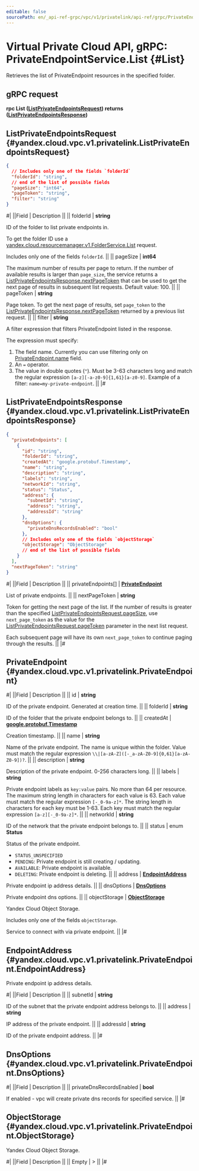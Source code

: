 ```yaml
---
editable: false
sourcePath: en/_api-ref-grpc/vpc/v1/privatelink/api-ref/grpc/PrivateEndpoint/list.md
---
```


# Virtual Private Cloud API, gRPC: PrivateEndpointService.List {#List}

Retrieves the list of PrivateEndpoint resources in the specified folder.

## gRPC request

**rpc List ([ListPrivateEndpointsRequest](#yandex.cloud.vpc.v1.privatelink.ListPrivateEndpointsRequest)) returns ([ListPrivateEndpointsResponse](#yandex.cloud.vpc.v1.privatelink.ListPrivateEndpointsResponse))**

## ListPrivateEndpointsRequest {#yandex.cloud.vpc.v1.privatelink.ListPrivateEndpointsRequest}

```json
{
  // Includes only one of the fields `folderId`
  "folderId": "string",
  // end of the list of possible fields
  "pageSize": "int64",
  "pageToken": "string",
  "filter": "string"
}
```

#|
||Field | Description ||
|| folderId | **string**

ID of the folder to list private endpoints in.

To get the folder ID use a
[yandex.cloud.resourcemanager.v1.FolderService.List](/docs/resource-manager/api-ref/grpc/Folder/list#List) request.

Includes only one of the fields `folderId`. ||
|| pageSize | **int64**

The maximum number of results per page to return. If the number of
available results is larger than `page_size`, the service returns a
[ListPrivateEndpointsResponse.nextPageToken](#yandex.cloud.vpc.v1.privatelink.ListPrivateEndpointsResponse) that can be used to get the
next page of results in subsequent list requests. Default value: 100. ||
|| pageToken | **string**

Page token. To get the next page of results, set `page_token` to the
[ListPrivateEndpointsResponse.nextPageToken](#yandex.cloud.vpc.v1.privatelink.ListPrivateEndpointsResponse) returned by a previous list
request. ||
|| filter | **string**

A filter expression that filters PrivateEndpoint listed in the response.

The expression must specify:
1. The field name. Currently you can use filtering only on
[PrivateEndpoint.name](#yandex.cloud.vpc.v1.privatelink.PrivateEndpoint) field.
2. An `=` operator.
3. The value in double quotes (`"`). Must be 3-63 characters long and match
the regular expression `[a-z][-a-z0-9]{1,61}[a-z0-9]`. Example of a filter:
`name=my-private-endpoint`. ||
|#

## ListPrivateEndpointsResponse {#yandex.cloud.vpc.v1.privatelink.ListPrivateEndpointsResponse}

```json
{
  "privateEndpoints": [
    {
      "id": "string",
      "folderId": "string",
      "createdAt": "google.protobuf.Timestamp",
      "name": "string",
      "description": "string",
      "labels": "string",
      "networkId": "string",
      "status": "Status",
      "address": {
        "subnetId": "string",
        "address": "string",
        "addressId": "string"
      },
      "dnsOptions": {
        "privateDnsRecordsEnabled": "bool"
      },
      // Includes only one of the fields `objectStorage`
      "objectStorage": "ObjectStorage"
      // end of the list of possible fields
    }
  ],
  "nextPageToken": "string"
}
```

#|
||Field | Description ||
|| privateEndpoints[] | **[PrivateEndpoint](#yandex.cloud.vpc.v1.privatelink.PrivateEndpoint)**

List of private endpoints. ||
|| nextPageToken | **string**

Token for getting the next page of the list. If the number of results is
greater than the specified [ListPrivateEndpointsRequest.pageSize](#yandex.cloud.vpc.v1.privatelink.ListPrivateEndpointsRequest), use
`next_page_token` as the value for the
[ListPrivateEndpointsRequest.pageToken](#yandex.cloud.vpc.v1.privatelink.ListPrivateEndpointsRequest) parameter in the next list
request.

Each subsequent page will have its own `next_page_token` to continue paging
through the results. ||
|#

## PrivateEndpoint {#yandex.cloud.vpc.v1.privatelink.PrivateEndpoint}

#|
||Field | Description ||
|| id | **string**

ID of the private endpoint. Generated at creation time. ||
|| folderId | **string**

ID of the folder that the private endpoint belongs to. ||
|| createdAt | **[google.protobuf.Timestamp](https://developers.google.com/protocol-buffers/docs/reference/google.protobuf#timestamp)**

Creation timestamp. ||
|| name | **string**

Name of the private endpoint.
The name is unique within the folder.
Value must match the regular expression
``\\|[a-zA-Z]([-_a-zA-Z0-9]{0,61}[a-zA-Z0-9])?``. ||
|| description | **string**

Description of the private endpoint. 0-256 characters long. ||
|| labels | **string**

Private endpoint labels as `key:value` pairs.
No more than 64 per resource.
The maximum string length in characters for each value is 63.
Each value must match the regular expression `[-_0-9a-z]*`.
The string length in characters for each key must be 1-63.
Each key must match the regular expression `[a-z][-_0-9a-z]*`. ||
|| networkId | **string**

ID of the network that the private endpoint belongs to. ||
|| status | enum **Status**

Status of the private endpoint.

- `STATUS_UNSPECIFIED`
- `PENDING`: Private endpoint is still creating / updating.
- `AVAILABLE`: Private endpoint is available.
- `DELETING`: Private endpoint is deleting. ||
|| address | **[EndpointAddress](#yandex.cloud.vpc.v1.privatelink.PrivateEndpoint.EndpointAddress)**

Private endpoint ip address details. ||
|| dnsOptions | **[DnsOptions](#yandex.cloud.vpc.v1.privatelink.PrivateEndpoint.DnsOptions)**

Private endpoint dns options. ||
|| objectStorage | **[ObjectStorage](#yandex.cloud.vpc.v1.privatelink.PrivateEndpoint.ObjectStorage)**

Yandex Cloud Object Storage.

Includes only one of the fields `objectStorage`.

Service to connect with via private endpoint. ||
|#

## EndpointAddress {#yandex.cloud.vpc.v1.privatelink.PrivateEndpoint.EndpointAddress}

Private endpoint ip address details.

#|
||Field | Description ||
|| subnetId | **string**

ID of the subnet that the private endpoint address belongs to. ||
|| address | **string**

IP address of the private endpoint. ||
|| addressId | **string**

ID of the private endpoint address. ||
|#

## DnsOptions {#yandex.cloud.vpc.v1.privatelink.PrivateEndpoint.DnsOptions}

#|
||Field | Description ||
|| privateDnsRecordsEnabled | **bool**

If enabled - vpc will create private dns records for specified service. ||
|#

## ObjectStorage {#yandex.cloud.vpc.v1.privatelink.PrivateEndpoint.ObjectStorage}

Yandex Cloud Object Storage.

#|
||Field | Description ||
|| Empty | > ||
|#